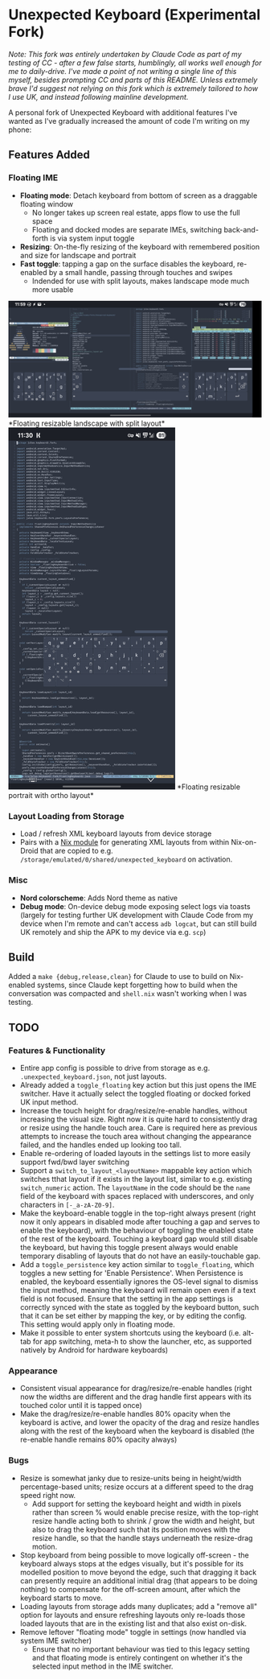 # Unexpected Keyboard (Experimental Fork)

*Note: This fork was entirely undertaken by Claude Code as part of my testing of CC - after a few false starts, humblingly, all works well enough for me to daily-drive. I've made a point of not writing a single line of this myself, besides prompting CC and parts of this README. Unless extremely brave I'd suggest not relying on this fork which is extremely tailored to how I use UK, and instead following mainline development.*

A personal fork of Unexpected Keyboard with additional features I've wanted as I've gradually increased the amount of code I'm writing on my phone:

## Features Added

### Floating IME
- **Floating mode**: Detach keyboard from bottom of screen as a draggable floating window
  - No longer takes up screen real estate, apps flow to use the full space
  - Floating and docked modes are separate IMEs, switching back-and-forth is via system input toggle
- **Resizing**: On-the-fly resizing of the keyboard with remembered position and size for landscape and portrait
- **Fast toggle**: tapping a gap on the surface disables the keyboard, re-enabled by a small handle, passing through touches and swipes
  - Indended for use with split layouts, makes landscape mode much more usable

<img src="img/split.jpg" width="720" />
*Floating resizable landscape with split layout*

<img src="img/float.jpg" height="720" />
*Floating resizable portrait with ortho layout*

### Layout Loading from Storage
- Load / refresh XML keyboard layouts from device storage
- Pairs with a [Nix module](https://github.com/harryaskham/collective-public/blob/main/modules/agnostic/unexpected-keyboard/default.nix) for generating XML layouts from within Nix-on-Droid that are copied to e.g. `/storage/emulated/0/shared/unexpected_keyboard` on activation.

### Misc
- **Nord colorscheme**: Adds Nord theme as native
- **Debug mode**: On-device debug mode exposing select logs via toasts (largely for testing further UK development with Claude Code from my device when I'm remote and can't access `adb logcat`, but can still build UK remotely and ship the APK to my device via e.g. `scp`)

## Build

Added a `make {debug,release,clean}` for Claude to use to build on Nix-enabled systems, since Claude kept forgetting how to build when the conversation was compacted and `shell.nix` wasn't working when I was testing.

## TODO

### Features & Functionality

- Entire app config is possible to drive from storage as e.g. `.unexpected_keyboard.json`, not just layouts.
- Already added a `toggle_floating` key action but this just opens the IME switcher. Have it actually select the toggled floating or docked forked UK input method.
- Increase the touch height for drag/resize/re-enable handles, without increasing the visual size. Right now it is quite hard to consistently drag or resize using the handle touch area. Care is required here as previous attempts to increase the touch area without changing the appearance failed, and the handles ended up looking too tall.
- Enable re-ordering of loaded layouts in the settings list to more easily support fwd/bwd layer switching
- Support a `switch_to_layout_<layoutName>` mappable key action which switches tthat layout if it exists in the layout list, similar to e.g. existing `switch_numeric` action. The `layoutName` in the code should be the `name` field of the keyboard with spaces replaced with underscores, and only characters in `[-_a-zA-Z0-9]`.
- Make the keyboard-enable toggle in the top-right always present (right now it only appears in disabled mode after touching a gap and serves to enable the keyboard), with the behaviour of toggling the enabled state of the rest of the keyboard. Touching a keyboard gap would still disable the keyboard, but having this toggle present always would enable temporary disabling of layouts that do not have an easily-touchable gap.
- Add a `toggle_persistence` key action similar to `toggle_floating`, which toggles a new setting for 'Enable Persistence'. When Persistence is enabled, the keyboard essentially ignores the OS-level signal to dismiss the input method, meaning the keyboard will remain open even if a text field is not focused. Ensure that the setting in the app settings is correctly synced with the state as toggled by the keyboard button, such that it can be set either by mapping the key, or by editing the config. This setting would apply only in floating mode.
- Make it possible to enter system shortcuts using the keyboard (i.e. alt-tab for app switching, meta-h to show the launcher, etc, as supported natively by Android for hardware keyboards)

### Appearance
- Consistent visual appearance for drag/resize/re-enable handles (right now the widths are different and the drag handle first appears with its touched color until it is tapped once)
- Make the drag/resize/re-enable handles 80% opacity when the keyboard is active, and lower the opacity of the drag and resize handles along with the rest of the keyboard when the keyboard is disabled (the re-enable handle remains 80% opacity always)

### Bugs
- Resize is somewhat janky due to resize-units being in height/width percentage-based units; resize occurs at a different speed to the drag speed right now.
  - Add support for setting the keyboard height and width in pixels rather than screen % would enable precise resize, with the top-right resize handle acting both to shrink / grow the width and height, but also to drag the keyboard such that its position moves with the resize handle, so that the handle stays underneath the resize-drag motion.
- Stop keyboard from being possible to move logically off-screen - the keyboard always stops at the edges visually, but it's possible for its modelled position to move beyond the edge, such that dragging it back can presently require an additional initial drag (that appears to be doing nothing) to compensate for the off-screen amount, after which the keyboard starts to move.
- Loading layouts from storage adds many duplicates; add a "remove all" option for layouts and ensure refreshing layouts only re-loads those loaded layouts that are in the existing list and that also exist on-disk.
- Remove leftover "floating mode" toggle in settings (now handled via system IME switcher)
  - Ensure that no important behaviour was tied to this legacy setting and that floating mode is entirely contingent on whether it's the selected input method in the IME switcher.
